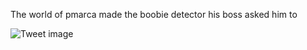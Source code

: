The world of pmarca made the boobie detector his boss asked him to


![Tweet image](/assets/crosspoast/GDRsufgacAALpzG.jpg)


